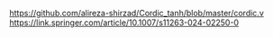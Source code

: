 https://github.com/alireza-shirzad/Cordic_tanh/blob/master/cordic.v
https://link.springer.com/article/10.1007/s11263-024-02250-0
